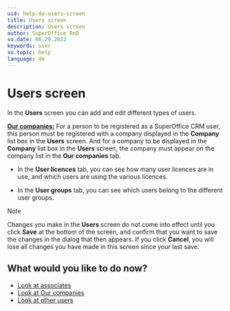 ```yaml
---
uid: help-de-users-screen
title: Users screen
description: Users screen
author: SuperOffice RnD
so.date: 06.29.2022
keywords: user
so.topic: help
language: de
---
```


# Users screen

In the **Users** screen you can add and edit different types of users.

[**Our companies:**][2] For a person to be registered as a SuperOffice CRM user, this person must be registered with a company displayed in the **Company** list box in the **Users** screen. And for a company to be displayed in the **Company** list box in the **Users** screen, the company must appear on the company list in the **Our companies** tab.

* In the **User licences** tab, you can see how many user licences are in use, and which users are using the various licences.

* In the **User groups** tab, you can see which users belong to the different user groups.

> [!NOTE]
> Changes you make in the **Users** screen do not come into effect until you click **Save** at the bottom of the screen, and confirm that you want to save the changes in the dialog that then appears. If you click **Cancel**, you will lose all changes you have made in this screen since your last save.

## What would you like to do now?

* [Look at associates][3]
* [Look at Our companies][2]
* [Look at other users][1]

<!-- Referenced links -->
[1]: other-users-tab.md
[2]: our-companies-tab.md
[3]: associates-tab.md

<!-- Referenced images -->

